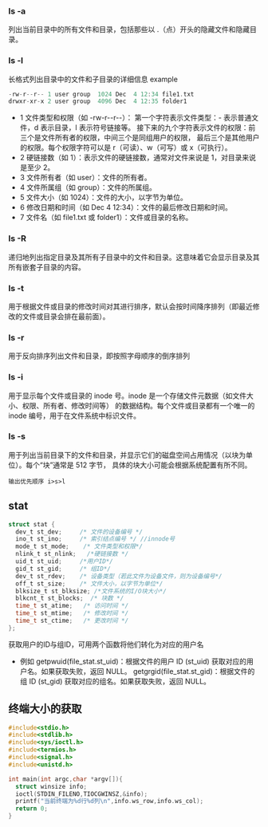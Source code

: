 ### ls -a
列出当前目录中的所有文件和目录，包括那些以 .（点）开头的隐藏文件和隐藏目录。
### ls -l
长格式列出目录中的文件和子目录的详细信息
example
```c
-rw-r--r-- 1 user group  1024 Dec  4 12:34 file1.txt
drwxr-xr-x 2 user group  4096 Dec  4 12:35 folder1
```
- 1 文件类型和权限（如 -rw-r--r--）：
 第一个字符表示文件类型：- 表示普通文件，d 表示目录，l 表示符号链接等。
 接下来的九个字符表示文件的权限：前三个是文件所有者的权限，中间三个是同组用户的权限，
 最后三个是其他用户的权限。每个权限字符可以是 r（可读）、w（可写）或 x（可执行）。
- 2 硬链接数（如 1）：表示文件的硬链接数，通常对文件来说是 1，对目录来说是至少 2。
- 3 文件所有者（如 user）：文件的所有者。
- 4 文件所属组（如 group）：文件的所属组。
- 5 文件大小（如 1024）：文件的大小，以字节为单位。
- 6 修改日期和时间（如 Dec 4 12:34）：文件的最后修改日期和时间。
- 7 文件名（如 file1.txt 或 folder1）：文件或目录的名称。
### ls -R
递归地列出指定目录及其所有子目录中的文件和目录。这意味着它会显示目录及其所有嵌套子目录的内容。

### ls -t
用于根据文件或目录的修改时间对其进行排序，默认会按时间降序排列（即最近修改的文件或目录会排在最前面）。

### ls -r
用于反向排序列出文件和目录，即按照字母顺序的倒序排列

### ls -i
用于显示每个文件或目录的 inode 号。inode 是一个存储文件元数据（如文件大小、权限、所有者、修改时间等）
的数据结构。每个文件或目录都有一个唯一的 inode 编号，用于在文件系统中标识文件。

### ls -s
用于列出当前目录下的文件和目录，并显示它们的磁盘空间占用情况（以块为单位）。每个“块”通常是 512 字节，
具体的块大小可能会根据系统配置有所不同。

```
输出优先顺序 i>s>l
```

## stat
```c
struct stat {
  dev_t st_dev;     /* 文件的设备编号 */
  ino_t st_ino;     /* 索引结点编号 */ //innode号
  mode_t st_mode;    /* 文件类型和权限*/
  nlink_t st_nlink;   /*硬链接数 */
  uid_t st_uid;     /*用户ID*/
  gid_t st_gid;     /* 组ID*/
  dev_t st_rdev;    /* 设备类型（若此文件为设备文件，则为设备编号*/
  off_t st_size;    /* 文件大小，以字节为单位*/
  blksize_t st_blksize; /*文件系统的I/O块大小*/
  blkcnt_t st_blocks;  /* 块数 */
  time_t st_atime;   /* 访问时间 */
  time_t st_mtime;   /* 修改时间 */
  time_t st_ctime;   /* 更改时间 */
};

```
获取用户的ID与组ID，可用两个函数将他们转化为对应的用户名
- 例如
getpwuid(file_stat.st_uid)：根据文件的用户 ID (st_uid) 获取对应的用户名。如果获取失败，返回 NULL。
getgrgid(file_stat.st_gid)：根据文件的组 ID (st_gid) 获取对应的组名。如果获取失败，返回 NULL。

## 终端大小的获取

```c
#include<stdio.h>
#include<stdlib.h>
#include<sys/ioctl.h>
#include<termios.h>
#include<signal.h>
#include<unistd.h>

int main(int argc,char *argv[]){                                                         
  struct winsize info;
  ioctl(STDIN_FILENO,TIOCGWINSZ,&info);
  printf("当前终端为%d行%d列\n",info.ws_row,info.ws_col);
  return 0;
}
```
